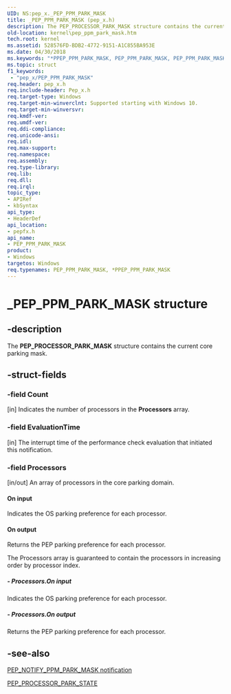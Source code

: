 ```yaml
---
UID: NS:pep_x._PEP_PPM_PARK_MASK
title: _PEP_PPM_PARK_MASK (pep_x.h)
description: The PEP_PROCESSOR_PARK_MASK structure contains the current core parking mask.
old-location: kernel\pep_ppm_park_mask.htm
tech.root: kernel
ms.assetid: 528576FD-BDB2-4772-9151-A1C855BA953E
ms.date: 04/30/2018
ms.keywords: "*PPEP_PPM_PARK_MASK, PEP_PPM_PARK_MASK, PEP_PPM_PARK_MASK structure [Kernel-Mode Driver Architecture], PPEP_PPM_PARK_MASK, PPEP_PPM_PARK_MASK structure pointer [Kernel-Mode Driver Architecture], _PEP_PPM_PARK_MASK, kernel.pep_ppm_park_mask, pepfx/PEP_PPM_PARK_MASK, pepfx/PPEP_PPM_PARK_MASK"
ms.topic: struct
f1_keywords:
 - "pep_x/PEP_PPM_PARK_MASK"
req.header: pep_x.h
req.include-header: Pep_x.h
req.target-type: Windows
req.target-min-winverclnt: Supported starting with Windows 10.
req.target-min-winversvr: 
req.kmdf-ver: 
req.umdf-ver: 
req.ddi-compliance: 
req.unicode-ansi: 
req.idl: 
req.max-support: 
req.namespace: 
req.assembly: 
req.type-library: 
req.lib: 
req.dll: 
req.irql: 
topic_type:
- APIRef
- kbSyntax
api_type:
- HeaderDef
api_location:
- pepfx.h
api_name:
- PEP_PPM_PARK_MASK
product:
- Windows
targetos: Windows
req.typenames: PEP_PPM_PARK_MASK, *PPEP_PPM_PARK_MASK
---
```


# _PEP_PPM_PARK_MASK structure


## -description


The <b>PEP_PROCESSOR_PARK_MASK</b> structure contains the current core parking mask.


## -struct-fields




### -field Count

[in] Indicates the number of processors in the <b>Processors</b> array. 


### -field EvaluationTime

[in] The interrupt time of the performance check evaluation that initiated this notification. 


### -field Processors

[in/out] An array of processors in the core parking domain. 



#### On input

Indicates the OS parking preference for each processor.



#### On output

Returns the PEP parking preference for each processor.

The Processors array is guaranteed to contain the processors in increasing order by processor index.



##### - Processors.On input

Indicates the OS parking preference for each processor.


##### - Processors.On output

Returns the PEP parking preference for each processor.


## -see-also




<a href="https://docs.microsoft.com/windows-hardware/drivers/ddi/content/index">PEP_NOTIFY_PPM_PARK_MASK notification</a>



<a href="https://docs.microsoft.com/windows-hardware/drivers/ddi/content/pepfx/ns-pepfx-_pep_processor_park_state">PEP_PROCESSOR_PARK_STATE</a>
 

 

